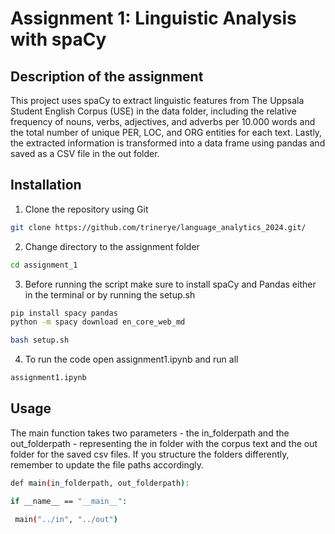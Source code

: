 # Assignment 1: Linguistic Analysis with spaCy

## Description of the assignment
This project uses spaCy to extract linguistic features from The Uppsala Student English Corpus (USE) in the data folder, including the relative frequency of nouns, verbs, adjectives, and adverbs per 10.000 words and the total number of unique PER, LOC, and ORG entities for each text. Lastly, the extracted information is transformed into a data frame using pandas and saved as a CSV file in the out folder. 

## Installation

 1. Clone the repository using Git 
```sh
git clone https://github.com/trinerye/language_analytics_2024.git/
```

2. Change directory to the assignment folder 
```sh
cd assignment_1
```

3. Before running the script make sure to install spaCy and Pandas either in the terminal or by running the setup.sh 
```sh
pip install spacy pandas 
python -m spacy download en_core_web_md
```
```sh
bash setup.sh
```
4. To run the code open assignment1.ipynb and run all
```sh
assignment1.ipynb
```

## Usage
The main function takes two parameters - the in_folderpath and the out_folderpath - representing the in folder with the corpus text and the out folder for the saved csv files. If you structure the folders differently, remember to update the file paths accordingly.

```sh
def main(in_folderpath, out_folderpath):

if __name__ == "__main__":

 main("../in", "../out")
```
